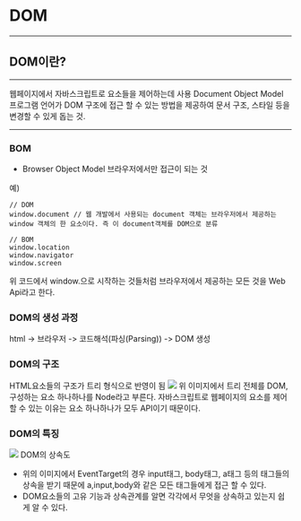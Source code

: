 # DOM

---

## DOM이란?

---

웹페이지에서 자바스크립트로 요소들을 제어하는데 사용
Document Object Model
프로그램 언어가 DOM 구조에 접근 할 수 있는 방법을 제공하여 문서 구조, 스타일 등을 변경할 수 있게 돕는 것.

---

### BOM

-   Browser Object Model
    브라우저에서만 접근이 되는 것

예)

```
// DOM
window.document // 웹 개발에서 사용되는 document 객체는 브라우저에서 제공하는 window 객체의 한 요소이다. 즉 이 document객체를 DOM으로 분류

// BOM
window.location
window.navigator
window.screen
```

위 코드에서 window.으로 시작하는 것들처럼 브라우저에서 제공하는 모든 것을 Web Api라고 한다.

### DOM의 생성 과정

html -> 브라우저 -> 코드해석(파싱(Parsing)) -> DOM 생성

### DOM의 구조

HTML요소들의 구조가 트리 형식으로 반영이 됨
<img src="https://miro.medium.com/max/1088/1*NA2VKR09ECb8PEgYDteR3w.gif">
위 이미지에서 트리 전체를 DOM, 구성하는 요소 하나하나를 Node라고 부른다.
자바스크립트로 웹페이지의 요소를 제어할 수 있는 이유는 요소 하나하나가 모두 API이기 때문이다.

### DOM의 특징

<img src="https://ko.javascript.info/article/basic-dom-node-properties/dom-class-hierarchy.svg">
DOM의 상속도

-   위의 이미지에서 EventTarget의 경우 input태그, body태그, a태그 등의 태그들의 상속을 받기 때문에 a,input,body와 같은 모든 태그들에게 접근 할 수 있다.
-   DOM요소들의 고유 기능과 상속관계를 알면 각각에서 무엇을 상속하고 있는지 쉽게 알 수 있다.
